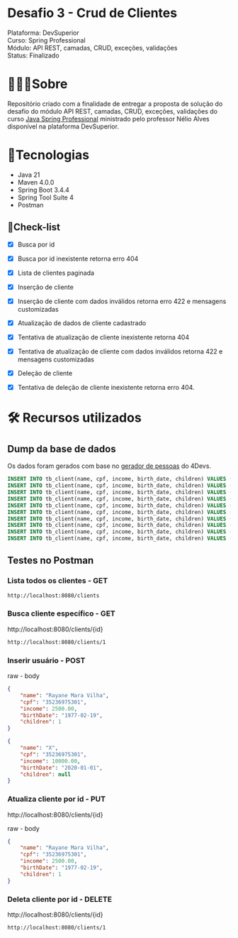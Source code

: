 <h1>Desafio 3 - Crud de Clientes</h1>


Plataforma: DevSuperior <br />
Curso: Spring Professional <br />
Módulo: API REST, camadas, CRUD, exceções, validações <br />
Status: Finalizado <br />

# 👩🏼‍💻Sobre

Repositório criado com a finalidade de entregar a proposta de solução do desafio do módulo API REST, camadas, CRUD, exceções, validações do curso [Java Spring Professional](https://devsuperior.com.br/curso-java-spring-professional) ministrado pelo professor Nélio Alves disponível na plataforma DevSuperior.

# 🤖Tecnologias

* Java 21
* Maven 4.0.0
* Spring Boot 3.4.4
* Spring Tool Suíte 4
* Postman

## 📄Check-list

- [x] Busca por id
- [x] Busca por id inexistente retorna erro 404
- [x] Lista de clientes paginada
- [x] Inserção de cliente
- [x] Inserção de cliente com dados inválidos retorna erro 422 e mensagens customizadas
- [x] Atualização de dados de cliente cadastrado
- [x] Tentativa de atualização de cliente inexistente retorna 404
- [x] Tentativa de atualização de cliente com dados inválidos retorna 422 e mensagens customizadas
- [x] Deleção de cliente
- [x] Tentativa de deleção de cliente inexistente retorna erro 404.


# 🛠️ Recursos utilizados

## Dump da base de dados

Os dados foram gerados com base no [gerador de pessoas](https://www.4devs.com.br/gerador_de_pessoas#google_vignette) do 4Devs.

```sql
INSERT INTO tb_client(name, cpf, income, birth_date, children) VALUES ('Nicole Laura Santos', '25978340773', 2630.0, '1987-02-19', 1);
INSERT INTO tb_client(name, cpf, income, birth_date, children) VALUES ('Gabriela Jéssica Antônia Cavalcanti', '17433154493', 15475.20, '1970-04-18', null);
INSERT INTO tb_client(name, cpf, income, birth_date, children) VALUES ('Liz Silvana Brito', '59520866752', 7641.33, '1957-05-02', 4);
INSERT INTO tb_client(name, cpf, income, birth_date, children) VALUES ('Juliana Andrea Adriana Nunes', '08943945337', 8463.02, '1981-11-11', 2);
INSERT INTO tb_client(name, cpf, income, birth_date, children) VALUES ('Ryan Thales de Paula', '56570601130', 8240.00, '1985-01-09', 2);
INSERT INTO tb_client(name, cpf, income, birth_date, children) VALUES ('Tiago Yago Freitas', '67520099610', 1620.00, '1988-02-01', 3);
INSERT INTO tb_client(name, cpf, income, birth_date, children) VALUES ('Julio Matheus Eduardo da Luz', '55450839014', 16030.00, '2000-03-19', null);
INSERT INTO tb_client(name, cpf, income, birth_date, children) VALUES ('Lucas Ryan Aparício', '58226957796', 9030.00, '2000-04-25', null);
INSERT INTO tb_client(name, cpf, income, birth_date, children) VALUES ('Eduarda Lucas Romaneli', '08823569923', 11045.00, '1984-07-15', null);
INSERT INTO tb_client(name, cpf, income, birth_date, children) VALUES ('Maiara Luz Spnoza', '06564977930', 18658.00, '1977-02-20', 3);
```

## Testes no Postman

### Lista todos os clientes - GET
```txt
http://localhost:8080/clients
```
### Busca cliente específico - GET
http://localhost:8080/clients/{id}

```txt
http://localhost:8080/clients/1
```
### Inserir usuário - POST
raw - body
```json
{
    "name": "Rayane Mara Vilha",
    "cpf": "35236975301",
    "income": 2500.00,
    "birthDate": "1977-02-19",
    "children": 1
}
```

```json
{
    "name": "X",
    "cpf": "35236975301",
    "income": 10000.00,
    "birthDate": "2020-01-01",
    "children": null
}
```
### Atualiza cliente por id - PUT
http://localhost:8080/clients/{id}

raw - body
```json
{
    "name": "Rayane Mara Vilha",
    "cpf": "35236975301",
    "income": 2500.00,
    "birthDate": "1977-02-19",
    "children": 1
}
```


### Deleta cliente por id - DELETE
http://localhost:8080/clients/{id}

```txt
http://localhost:8080/clients/1
```

